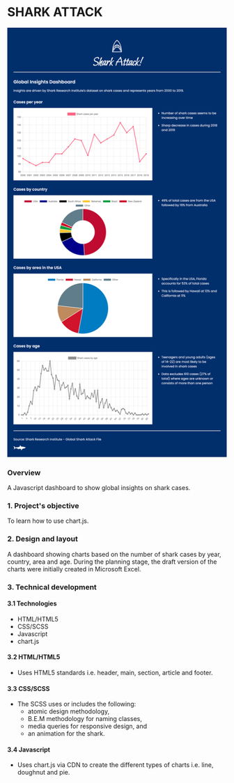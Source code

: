 # SHARK ATTACK

![shark attack](./assets/images/analytics-shark-attack.png)

### Overview
A Javascript dashboard to show global insights on shark cases.

### 1. Project's objective
To learn how to use chart.js.

### 2. Design and layout
A dashboard showing charts based on the number of shark cases by year, country, area and age.
During the planning stage, the draft version of the charts were initially created in Microsoft Excel.

### 3. Technical development

#### 3.1 Technologies
- HTML/HTML5
- CSS/SCSS
- Javascript
- chart.js

#### 3.2 HTML/HTML5
- Uses HTML5 standards i.e. header, main, section, article and footer.
  
#### 3.3 CSS/SCSS
- The SCSS uses or includes the following: 
  - atomic design methodology,
  - B.E.M methodology for naming classes,
  - media queries for responsive design, and
  - an animation for the shark.
    
#### 3.4 Javascript
- Uses chart.js via CDN to create the different types of charts i.e. line, doughnut and pie.
